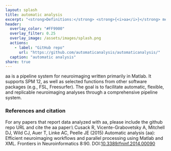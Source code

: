 ```yaml
---
layout: splash
title: automatic analysis
excerpt: "<strong>Definitions:</strong> <strong>{<i>aa</i>}</strong> means the <i>automatic analysis</i> software package and any associated documentation whether electronic or printed."
header:
  overlay_color: "#FF9900"
  overlay_filter: 0.25
  overlay_image: /assets/images/splash.png
  actions:
    - label: "GitHub repo"
      url: "https://github.com/automaticanalysis/automaticanalysis/"
  caption: "automatic analysis"
share: true
---
```

aa is a pipeline system for neuroimaging written primarily in Matlab. It supports SPM 12, as well as selected functions from other software packages (e.g., FSL, Freesurfer). The goal is to facilitate automatic, flexible, and replicable neuroimaging analyses through a comprehensive pipeline system.

### References and citation ###
For any papers that report data analyzed with aa, please include the github repo URL and cite the aa paper:\\
Cusack R, Vicente-Grabovetsky A, Mitchell DJ, Wild CJ, Auer T, Linke AC, Peelle JE (2015) Automatic analysis (aa): Efficient neuroimaging workflows and parallel processing using Matlab and XML. Frontiers in Neuroinformatics 8:90. DOI:[10.3389/fninf.2014.00090](http://doi.org/10.3389/fninf.2014.00090)
